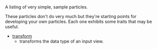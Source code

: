 A listing of very simple, sample particles.

These particles don't do very much but they're starting points for developing
your own particles. Each one exhibits some traits that may be useful.

* [transform](https://smalls.github.io/arcs-sample-particles/transform-particle)
  - transforms the data type of an input view.
